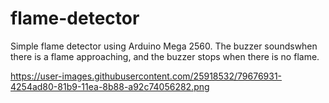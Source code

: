 # flame-detector

Simple flame detector using Arduino Mega 2560. The buzzer soundswhen there is a flame approaching, and the buzzer stops when there is no flame.

https://user-images.githubusercontent.com/25918532/79676931-4254ad80-81b9-11ea-8b88-a92c74056282.png
